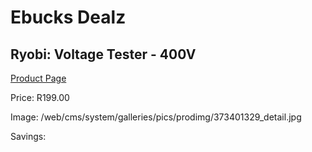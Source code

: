 
# Ebucks Dealz
## Ryobi: Voltage Tester - 400V
[Product Page](https://www.ebucks.com/web/shop/productSelected.do?prodId=373401329&catId=1234935127)

Price: R199.00

Image: /web/cms/system/galleries/pics/prodimg/373401329_detail.jpg

Savings: 


	